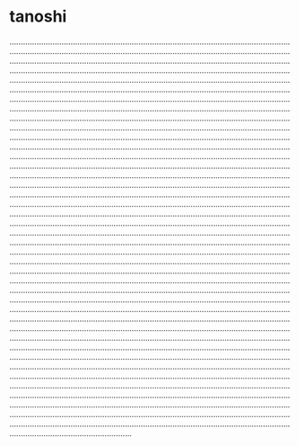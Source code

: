 # tanoshi
..................................................................................................................................................................................................................................................................................................................................................................................................................................................................................................................................................................................................................................................................................................................................................................................................................................................................................................................................................................................................................................................................................................................................................................................................................................................................................................................................................................................................................................................................................................................................................................................................................................................................................................................................................................................................................................................................................................................................................................................................................................................................................................................................................................................................................................................................................................................................................................................................................................................................................................................................................................................................................................................................................................................................................................................................................................................................................................................................................................................................................................................................................................................................................................................................................................................................................................................................................................................................................................................................................................................................................................................................................................................................................................................................................................................................................................................................................................................................................................................................................................................................................................................................................................................................................................................................................................................................................................................................................................................................................................................................................................................................................................................................................................................................................................................................................................................................................................................................................................................................................................................................................................................................................................................................................................................................................................................................................